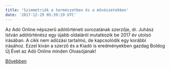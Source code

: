 ```yaml
---
title: 'Szimmetriák a természetben és a művészetekben'
date: '2017-12-29 05:39:19 UTC'
---
```


Az Adó Online népszerű adótörténeti sorozatának szerzője, dr. Juhász István adótörténész egy újabb oldaláról mutatkozik be 2017 év utolsó írásában. A cikk nem adózási tartalmú, de kapcsolódik egy korábbi írásához. Ezzel kíván a szerző és a Kiadó is eredményekben gazdag Boldog Új Évet az Adó Online minden Olvasójának!


[Bővebben](http://ift.tt/2pOqV89)
